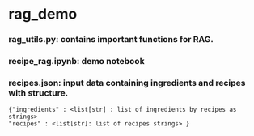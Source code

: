 # rag_demo


### rag_utils.py: contains important functions for RAG.
### recipe_rag.ipynb:  demo notebook
### recipes.json: input data containing ingredients and recipes with structure.
```
{"ingredients" : <list[str] : list of ingredients by recipes as strings>
"recipes" : <list[str]: list of recipes strings> }
```
